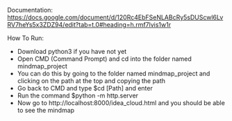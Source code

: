 Documentation:
https://docs.google.com/document/d/120Rc4EbFSeNLABcRy5sDUScwl6LvRV7heYs5x3ZDZ94/edit?tab=t.0#heading=h.rmf7lvis1w1r

How To Run:
- Download python3 if you have not yet
- Open CMD (Command Prompt) and cd into the folder named mindmap_project 
- You can do this by going to the folder named mindmap_project and clicking on the path at the top and copying the path
- Go back to CMD and type $cd  [Path] and enter
- Run the command $python -m http.server
- Now go to http://localhost:8000/idea_cloud.html and you should be able to see the mindmap



